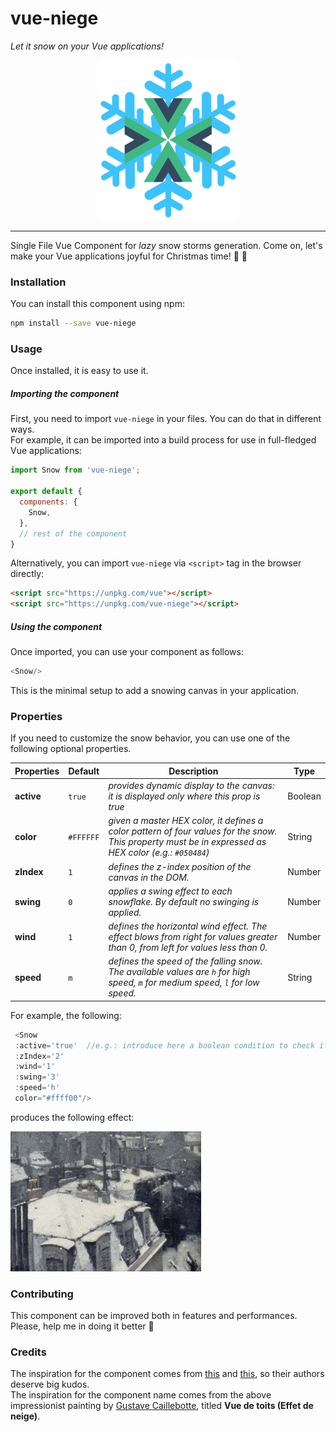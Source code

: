# vue-niege

_Let it snow on your Vue applications!_

<p align="center">
  <img src="/static/logo.png?raw=true" alt="Vue Niege"/>
</p>

---

Single File Vue Component for _lazy_ snow storms generation. Come on, let's make your Vue applications joyful for Christmas time! 🎄 🎅

### Installation

You can install this component using npm:

```bash
npm install --save vue-niege
```

### Usage

Once installed, it is easy to use it. 

##### Importing the component

First, you need to import `vue-niege` in your files. You can do that in different ways.  
For example, it can be imported into a build process for use in full-fledged Vue applications:

```js
import Snow from 'vue-niege';

export default {
  components: {
    Snow,
  },
  // rest of the component
}
```

Alternatively, you can import `vue-niege` via `<script>` tag in the browser directly:

```html
<script src="https://unpkg.com/vue"></script>
<script src="https://unpkg.com/vue-niege"></script>
```

##### Using the component

Once imported, you can use your component as follows:

```js
<Snow/>
```

This is the minimal setup to add a snowing canvas in your application.

### Properties

If you need to customize the snow behavior, you can use one of the following optional properties.

| **Properties** | **Default** | **Description**                                                                        | **Type**         |
|----------------|-------------|----------------------------------------------------------------------------------------|------------------|
| **active**         | `true`        | _provides dynamic display to the canvas: it is displayed only where this prop is true_ | Boolean          |
| **color**          | `#FFFFFF`     | _given a master HEX color, it defines a color pattern of four values for the snow. This property must be in expressed as HEX color (e.g.: `#050484`)_                                        | String           |
| **zIndex**         | `1`           | _defines the z-index position of the canvas in the DOM._                                                | Number           |
| **swing**          | `0`           | _applies a swing effect to each snowflake. By default no swinging is applied._         | Number           |
| **wind**           | `1`           | _defines the horizontal wind effect. The effect blows from right for values greater than 0, from left for values less than 0._ | Number           |
| **speed**          | `m`           | _defines the speed of the falling snow. The available values are `h` for high speed, `m` for medium speed, `l` for low speed._        | String           |

For example, the following:

```js
 <Snow 
 :active='true'  //e.g.: introduce here a boolean condition to check if current date is in the Advent range.
 :zIndex='2'
 :wind='1' 
 :swing='3' 
 :speed='h' 
 color="#ffff00"/>
```

produces the following effect:

![Vue de toits](/static/vue-niege.gif?raw=true "Vue de toits")

### Contributing

This component can be improved both in features and performances. Please, help me in doing it better 🎅

### Credits

The inspiration for the component comes from [this](https://github.com/HermannBjorgvin/SnowJs) and [this](https://github.com/Fuxy526/vue-snowf), so their authors deserve big kudos.  
The inspiration for the component name comes from the above impressionist painting by [Gustave Caillebotte](https://en.wikipedia.org/wiki/Gustave_Caillebotte), titled **Vue de toits (Effet de neige)**.

